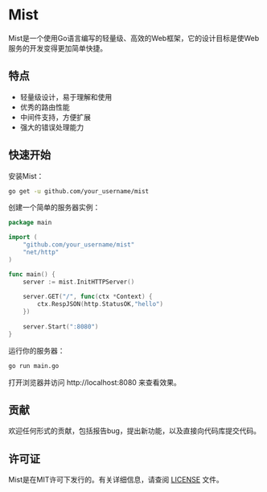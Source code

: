 # Mist

Mist是一个使用Go语言编写的轻量级、高效的Web框架，它的设计目标是使Web服务的开发变得更加简单快捷。

## 特点

- 轻量级设计，易于理解和使用
- 优秀的路由性能
- 中间件支持，方便扩展
- 强大的错误处理能力

## 快速开始

安装Mist：

```bash
go get -u github.com/your_username/mist
```
创建一个简单的服务器实例：
``` go
package main

import (
    "github.com/your_username/mist"
    "net/http"
)

func main() {
    server := mist.InitHTTPServer()
    
    server.GET("/", func(ctx *Context) {
		ctx.RespJSON(http.StatusOK,"hello")
	})
	
    server.Start(":8080")
}
```
运行你的服务器：
```bash
go run main.go
```
打开浏览器并访问 http://localhost:8080 来查看效果。

## 贡献
欢迎任何形式的贡献，包括报告bug，提出新功能，以及直接向代码库提交代码。

## 许可证
Mist是在MIT许可下发行的。有关详细信息，请查阅 [LICENSE](LICENSE) 文件。

